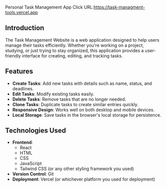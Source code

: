 Personal Task Management App
Click URL:https://task-managment-tools.vercel.app
## Introduction
The Task Management Website is a web application designed to help users manage their tasks efficiently. Whether you're working on a project, studying, or just trying to stay organized, this application provides a user-friendly interface for creating, editing, and tracking tasks.

## Features
- **Create Tasks**: Add new tasks with details such as name, status, and deadlines.
- **Edit Tasks**: Modify existing tasks easily.
- **Delete Tasks**: Remove tasks that are no longer needed.
- **Clone Tasks**: Duplicate tasks to create similar entries quickly.
- **Responsive Design**: Works well on both desktop and mobile devices.
- **Local Storage**: Save tasks in the browser's local storage for persistence.

## Technologies Used
- **Frontend**: 
  - React
  - HTML
  - CSS
  - JavaScript
  - Tailwind CSS (or any other styling framework you used)
- **Version Control**: Git
- **Deployment**: Vercel (or whichever platform you used for deployment)
